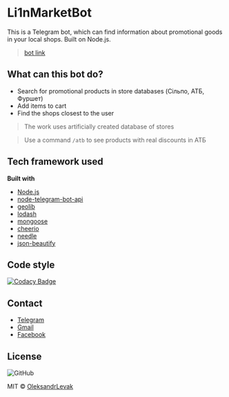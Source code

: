 # Li1nMarketBot 

This is a Telegram bot, which can find information about promotional goods in your local shops. Built on Node.js.

>[bot link](https://t.me/Li1nMarketBot)


## What can this bot do?

- Search for promotional products in store databases (Сільпо, АТБ, Фуршет)
- Add items to cart
- Find the shops closest to the user

> The work uses artificially created database of stores

> Use a command `/atb` to see products with real discounts in АТБ 

## Tech framework used

**Built with**
 - [Node.js](https://nodejs.org/uk/)
 - [node-telegram-bot-api](https://github.com/yagop/node-telegram-bot-api)
 - [geolib](https://github.com/manuelbieh/geolib#readme)
 - [lodash](https://github.com/lodash/lodash)
 - [mongoose](https://github.com/Automattic/mongoose)
 - [cheerio](https://github.com/cheeriojs/cheerio)
 - [needle](https://github.com/tomas/needle)
 - [json-beautify](https://github.com/gre/json-beautify)
 
 ## Code style
 [![Codacy Badge](https://api.codacy.com/project/badge/Grade/d2d81a02238e4fbda0de0058ad9edd63)](https://app.codacy.com/manual/s-any-ok/Li1nMarketBot?utm_source=github.com&utm_medium=referral&utm_content=s-any-ok/Li1nMarketBot&utm_campaign=Badge_Grade_Dashboard)
 
 ## Contact

  *   [Telegram](https://t.me/s_any_ok)
  *   [Gmail](mailto:sashavytvyckyj@gmail.com)
  *   [Facebook](https://www.facebook.com/alex.levak.16)

## License

![GitHub](https://img.shields.io/github/license/mezgoodle/weather-bot)

MIT © [OleksandrLevak](https://github.com/OleksandrLevak)
